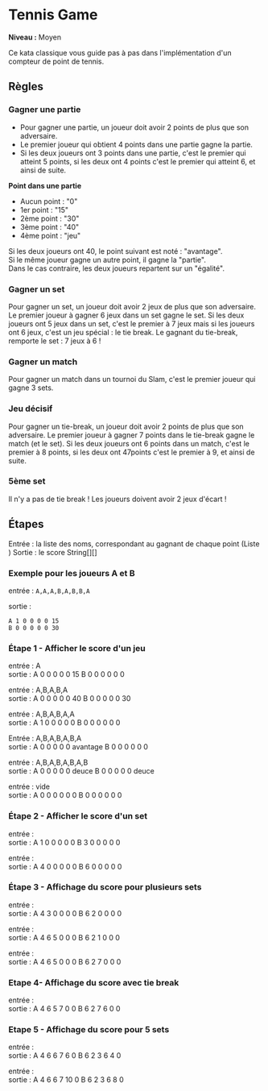 # Tennis Game

**Niveau :** Moyen 

Ce kata classique vous guide pas à pas dans l'implémentation d'un compteur de point de tennis.

## Règles

### Gagner une partie

 - Pour gagner une partie, un joueur doit avoir 2 points de plus que son adversaire.
 - Le premier joueur qui obtient 4 points dans une partie gagne la partie.
 - Si les deux joueurs ont 3 points dans une partie, c'est le premier qui atteint 5 points, si les deux ont 4 points c'est le premier qui atteint 6, et ainsi de suite.

**Point dans une partie** 

 - Aucun point : "0" 
 - 1er point : "15" 
 - 2ème point : "30" 
 - 3ème point : "40" 
 - 4ème point : "jeu"

Si les deux joueurs ont 40, le point suivant est noté : "avantage".  
Si le même joueur gagne un autre point, il gagne la "partie".  
Dans le cas contraire, les deux joueurs repartent sur un "égalité".

### Gagner un set

Pour gagner un set, un joueur doit avoir 2 jeux de plus que son adversaire.
Le premier joueur à gagner 6 jeux dans un set gagne le set.
Si les deux joueurs ont 5 jeux dans un set, c'est le premier à 7 jeux mais si les joueurs ont 6 jeux, c'est un jeu spécial : le tie break. Le gagnant du tie-break, remporte le set : 7 jeux à 6 !

### Gagner un match

Pour gagner un match dans un tournoi du Slam, c'est le premier joueur qui gagne 3 sets.

### Jeu décisif

Pour gagner un tie-break, un joueur doit avoir 2 points de plus que son adversaire.
Le premier joueur à gagner 7 points dans le tie-break gagne le match (et le set).
Si les deux joueurs ont 6 points dans un match, c'est le premier à 8 points, si les deux ont 47points c'est le premier à 9, et ainsi de suite.

### 5ème set

Il n'y a pas de tie break ! Les joueurs doivent avoir 2 jeux d'écart !

## Étapes

Entrée : la liste des noms, correspondant au gagnant de chaque point (Liste <String>)
Sortie : le score String[][]

### Exemple pour les joueurs A et B

entrée : `A,A,A,B,A,B,B,A`

sortie :
```text
A 1 0 0 0 0 15
B 0 0 0 0 0 30
```


### Étape 1 - Afficher le score d'un jeu

entrée : A  
sortie : A 0 0 0 0 0 15 B 0 0 0 0 0 0

entrée : A,B,A,B,A  
sortie : A 0 0 0 0 0 40 B 0 0 0 0 0 30

entrée : A,B,A,B,A,A  
sortie : A 1 0 0 0 0 0 B 0 0 0 0 0 0

Entrée : A,B,A,B,A,B,A  
sortie : A 0 0 0 0 0 avantage B 0 0 0 0 0 0

entrée : A,B,A,B,A,B,A,B  
sortie : A 0 0 0 0 0 deuce B 0 0 0 0 0 deuce

entrée : vide  
sortie : A 0 0 0 0 0 0 B 0 0 0 0 0 0

### Étape 2 - Afficher le score d'un set

entrée :  
sortie : A 1 0 0 0 0 0 B 3 0 0 0 0 0

entrée :  
sortie : A 4 0 0 0 0 0 B 6 0 0 0 0 0

### Étape 3 - Affichage du score pour plusieurs sets

entrée :  
sortie : A 4 3 0 0 0 0 B 6 2 0 0 0 0

entrée :  
sortie : A 4 6 5 0 0 0 B 6 2 1 0 0 0

entrée :  
sortie : A 4 6 5 0 0 0 B 6 2 7 0 0 0

### Etape 4- Affichage du score avec tie break

entrée :  
sortie : A 4 6 5 7 0 0 B 6 2 7 6 0 0

### Etape 5 - Affichage du score pour 5 sets

entrée :  
sortie : A 4 6 6 7 6 0 B 6 2 3 6 4 0

entrée :  
sortie : A 4 6 6 7 10 0 B 6 2 3 6 8 0